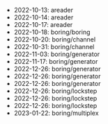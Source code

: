* 2022-10-13: areader
* 2022-10-14: areader
* 2022-10-17: areader
* 2022-10-18: boring/boring
* 2022-10-20: boring/channel
* 2022-10-31: boring/channel
* 2022-11-03: boring/generator
* 2022-11-17: boring/generator
* 2022-12-26: boring/generator
* 2022-12-26: boring/generator
* 2022-12-26: boring/generator
* 2022-12-26: boring/lockstep
* 2022-12-26: boring/lockstep
* 2022-12-26: boring/lockstep
* 2023-01-22: boring/multiplex
